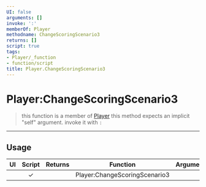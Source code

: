 ```yaml
---
UI: false
arguments: []
invoke: ':'
memberOf: Player
methodname: ChangeScoringScenario3
returns: []
script: true
tags:
- Player/_function
- function/script
title: Player.ChangeScoringScenario3
---
```

# Player:ChangeScoringScenario3
> this function is a member of [Player](civ-6/lua/Player.md)
> this method expects an implicit "self" argument. invoke it with `:`
-----
## Usage
|  UI | Script | Returns | Function | Arguments |
|:---:|:------:|-------:|:--------:|:---------|
| |✓||Player:ChangeScoringScenario3||
